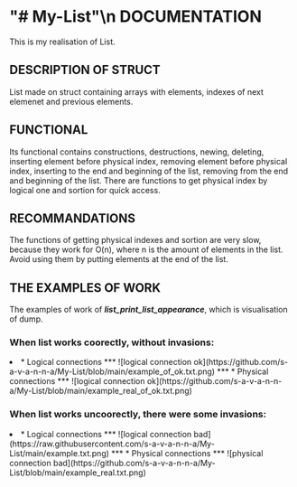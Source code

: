 "# My-List"\n
**DOCUMENTATION**
================
This is my realisation of List. 

**DESCRIPTION OF STRUCT**
------------------------
List made on struct containing arrays with elements, indexes of next elemenet and previous elements.

**FUNCTIONAL**
-------------
Its functional contains constructions, destructions, newing, deleting, inserting element before physical index,
removing element before physical index, inserting to the end and beginning of the list, removing from the end and beginning
of the list. There are functions to get physical index by logical one and sortion for quick access.


**RECOMMANDATIONS**
------------------
The functions of getting physical indexes and sortion are very slow, because they work for O(n), 
where n is the amount of elements in the list. Avoid using them by putting elements at the end of the list.

**THE EXAMPLES OF WORK**
---------------------------
The examples of work of ***list_print_list_appearance***, which is visualisation of dump.

### When list works coorectly, without invasions:
<li>
* Logical connections
 ***
![logical connection ok](https://github.com/s-a-v-a-n-n-a/My-List/blob/main/example_of_ok.txt.png)
 ***
* Physical connections
 ***
![logical connection ok](https://github.com/s-a-v-a-n-n-a/My-List/blob/main/example_real_of_ok.txt.png)
</li>

### When list works uncoorectly, there were some invasions:
<li>
* Logical connections
 ***
![logical connection bad](https://raw.githubusercontent.com/s-a-v-a-n-n-a/My-List/main/example.txt.png)
 ***
* Physical connections
 ***
![physical connection bad](https://github.com/s-a-v-a-n-n-a/My-List/blob/main/example_real.txt.png)
 </li>
 

